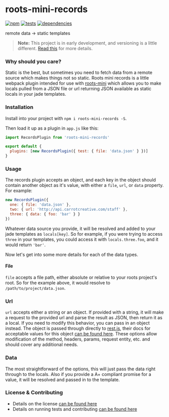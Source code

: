 # roots-mini-records

[![npm](http://img.shields.io/npm/v/roots-mini-records.svg?style=flat)](https://badge.fury.io/js/roots-mini-records) [![tests](http://img.shields.io/travis/carrot/roots-mini-records/master.svg?style=flat)](https://travis-ci.org/carrot/roots-mini-records) [![dependencies](http://img.shields.io/gemnasium/carrot/roots-mini-records.svg?style=flat)](https://david-dm.org/carrot/roots-mini-records)

remote data -> static templates

> **Note:** This project is in early development, and versioning is a little different. [Read this](http://markup.im/#q4_cRZ1Q) for more details.

### Why should you care?

Static is the best, but sometimes you need to fetch data from a remote source which makes things not so static. Roots mini records is a little webpack plugin intended for use with [roots-mini](https://github.com/carrot/roots-mini) which allows you to make locals pulled from a JSON file or url returning JSON available as static locals in your jade templates.

### Installation

Install into your project with `npm i roots-mini-records -S`.

Then load it up as a plugin in `app.js` like this:

```js
import RecordsPlugin from 'roots-mini-records'

export default {
  plugins: [new RecordsPlugin({ test: { file: 'data.json' } })]
}
```

### Usage

The records plugin accepts an object, and each key in the object should contain another object as it's value, with either a `file`, `url`, or `data` property. For example:

```js
new RecordsPlugin({
  one: { file: 'data.json' },
  two: { url: 'http://api.carrotcreative.com/staff' },
  three: { data: { foo: 'bar' } }
})
```

Whatever data source you provide, it will be resolved and added to your jade templates as `locals[key]`. So for example, if you were trying to access `three` in your templates, you could access it with `locals.three.foo`, and it would return `'bar'`.

Now let's get into some more details for each of the data types.

#### File

`file` accepts a file path, either absolute or relative to your roots project's root. So for the example above, it would resolve to `/path/to/project/data.json`.

### Url

`url` accepts either a string or an object. If provided with a string, it will make a request to the provided url and parse the result as JSON, then return it as a local. If you need to modify this behavior, you can pass in an object instead. The object is passed through directly to [rest.js](https://github.com/cujojs/rest), their docs for acceptable values for this object [can be found here](https://github.com/cujojs/rest/blob/master/docs/interfaces.md#common-request-properties). These options allow modification of the method, headers, params, request entity, etc. and should cover any additional needs.

### Data

The most straightforward of the options, this will just pass the data right through to the locals. Also if you provide a A+ compliant promise for a value, it will be resolved and passed in to the template.

### License & Contributing

- Details on the license [can be found here](LICENSE.md)
- Details on running tests and contributing [can be found here](contributing.md)
